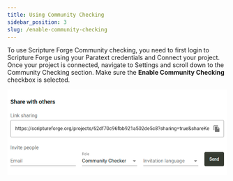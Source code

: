 ```yaml
---
title: Using Community Checking
sidebar_position: 3
slug: /enable-community-checking
---
```


To use Scripture Forge Community checking, you need to first login to Scripture Forge using your Paratext credentials and Connect your project. Once your project is connected, navigate to Settings and scroll down to the Community Checking section. Make sure the **Enable Community Checking** checkbox is selected.

![](./1688833473.png)

